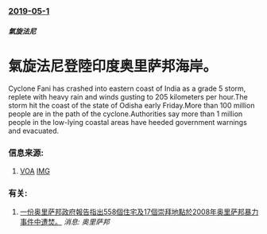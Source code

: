 ### [2019-05-1](/news/2019/05/1/index.md)

##### 氣旋法尼
# 氣旋法尼登陸印度奥里萨邦海岸。 

Cyclone Fani has crashed into eastern coast of India as a grade 5 storm, replete with heavy rain and winds gusting to 205 kilometers per hour.The storm hit the coast of the state of Odisha early Friday.More than 100 million people are in the path of the cyclone.Authorities say more than 1 million people in the low-lying coastal areas have heeded government warnings and evacuated.


### 信息来源:

1. [VOA](https://www.voanews.com/a/cyclone-fani-hits-eastern-india/4902143.html) [IMG](https://media.voltron.voanews.com/Drupal/01live-166/2019-06/DEB9E696-8FCD-4EA2-B9E3-2A202A14D697.jpg)

### 有关:

1. [一份奥里萨邦政府報告指出558個住宅及17個崇拜地點於2008年奥里萨邦暴力事件中遭焚。](/zh/news/2008/09/1/一份奥里萨邦政府報告指出558個住宅及17個崇拜地點於2008年奥里萨邦暴力事件中遭焚.md) _消息: 奥里萨邦_
